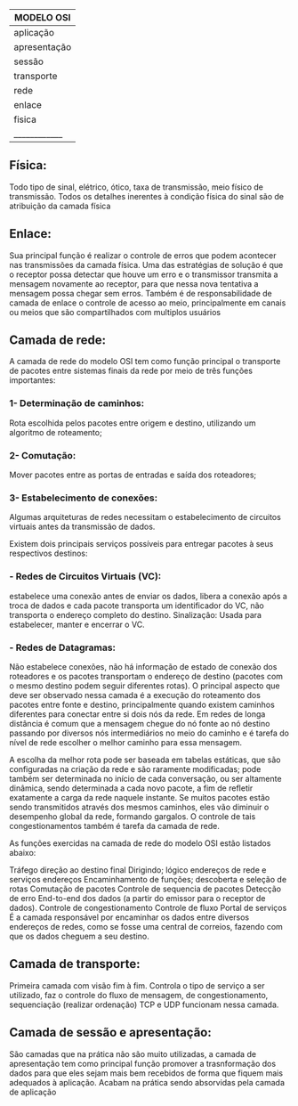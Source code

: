 MODELO OSI  |
------------|
aplicação   |	
apresentação|
sessão      |
transporte  |
rede        |
enlace      |
fisica      |
____________|

## Física:
Todo tipo de sinal, elétrico, ótico, taxa de transmissão, meio físico de transmissão. Todos os detalhes inerentes à condição física do sinal são de atribuição da camada física

## Enlace:
Sua principal função é realizar o controle de erros que podem acontecer nas transmissões da camada física.
Uma das estratégias de solução é que o receptor possa detectar que houve um erro e o transmissor transmita a mensagem novamente ao receptor, para que nessa nova tentativa a mensagem possa chegar sem erros.
Também é de responsabilidade de camada de enlace o controle de acesso ao meio, principalmente em canais ou meios que são compartilhados com multiplos usuários

## Camada de rede:
A camada de rede do modelo OSI tem como função principal o transporte de pacotes entre sistemas finais da rede por meio de três funções importantes:

### 1- Determinação de caminhos:
Rota escolhida pelos pacotes entre origem e destino, utilizando um algoritmo de roteamento;

### 2- Comutação:
Mover pacotes entre as portas de entradas e saída dos roteadores;

### 3- Estabelecimento de conexões:
Algumas arquiteturas de redes necessitam o estabelecimento de circuitos virtuais antes da transmissão de dados.

Existem dois principais serviços possíveis para entregar pacotes à seus respectivos destinos:

### - Redes de Circuitos Virtuais (VC):
 estabelece uma conexão antes de enviar os dados, libera a conexão após a troca de dados e cada pacote transporta um identificador do VC, não transporta o endereço completo do destino. Sinalização: Usada para estabelecer, manter e encerrar o VC.

### - Redes de Datagramas: 
Não estabelece conexões, não há informação de estado de conexão dos roteadores e os pacotes transportam o endereço de destino (pacotes com o mesmo destino podem seguir diferentes rotas). O principal aspecto que deve ser observado nessa camada é a execução do roteamento dos pacotes entre fonte e destino, principalmente quando existem caminhos diferentes para conectar entre si dois nós da rede. Em redes de longa distância é comum que a mensagem chegue do nó fonte ao nó destino passando por diversos nós intermediários no meio do caminho e é tarefa do nível de rede escolher o melhor caminho para essa mensagem.

A escolha da melhor rota pode ser baseada em tabelas estáticas, que são configuradas na criação da rede e são raramente modificadas; pode também ser determinada no início de cada conversação, ou ser altamente dinâmica, sendo determinada a cada novo pacote, a fim de refletir exatamente a carga da rede naquele instante. Se muitos pacotes estão sendo transmitidos através dos mesmos caminhos, eles vão diminuir o desempenho global da rede, formando gargalos. O controle de tais congestionamentos também é tarefa da camada de rede.

As funções exercidas na camada de rede do modelo OSI estão listados abaixo:

Tráfego direção ao destino final
Dirigindo; lógico endereços de rede e serviços endereços
Encaminhamento de funções; descoberta e seleção de rotas
Comutação de pacotes
Controle de sequencia de pacotes
Detecção de erro End-to-end dos dados (a partir do emissor para o receptor de dados).
Controle de congestionamento
Controle de fluxo
Portal de serviços
É a camada responsável por encaminhar os dados entre diversos endereços de redes, como se fosse uma central de correios, fazendo com que os dados cheguem a seu destino.

## Camada de transporte:
Primeira camada com visão fim à fim. Controla o tipo de serviço a ser utilizado, faz o controle do fluxo de mensagem, de congestionamento, sequenciação (realizar ordenação) TCP e UDP funcionam nessa camada.

## Camada de sessão e apresentação:
São camadas que na prática não são muito utilizadas, a camada de apresentação tem como principal função promover a trasnformação dos dados para que eles sejam mais bem recebidos de forma que fiquem mais adequados à aplicação.
Acabam na prática sendo absorvidas pela camada de aplicação

